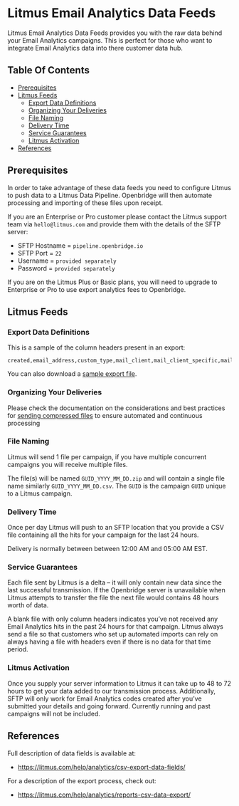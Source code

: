 # Litmus Email Analytics Data Feeds

Litmus Email Analytics Data Feeds provides you with the raw data behind your Email Analytics campaigns. This is perfect for those who want to integrate Email Analytics data into there customer data hub.

<h2> Table Of Contents </h2>

- [Prerequisites](#prerequisites)
- [Litmus Feeds](#litmus-feeds)
	- [Export Data Definitions](#export-data-definitions)
	- [Organizing Your Deliveries](#organizing-your-deliveries)
	- [File Naming](#file-naming)
	- [Delivery Time](#delivery-time)
	- [Service Guarantees](#service-guarantees)
	- [Litmus Activation](#litmus-activation)
- [References](#references)


## Prerequisites
In order to take advantage of these data feeds you need to configure Litmus to push data to a Litmus Data Pipeline. Openbridge will then automate processing and importing of these files upon receipt.

If you are an Enterprise or Pro customer please contact the Litmus support team via `hello@litmus.com` and provide them with the details of the SFTP server:<ul>
  <li>SFTP Hostname = <code>pipeline.openbridge.io</code>
  <li>SFTP Port = <code>22</code>
	<li>Username = <code>provided separately</code>
	<li>Password = <code>provided separately</code>
 </ul>

If you are on the Litmus Plus or Basic plans, you will need to upgrade to Enterprise or Pro to use export analytics fees to Openbridge.

## Litmus Feeds

### Export Data Definitions
This is a sample of the column headers present in an export:
```
created,email_address,custom_type,mail_client,mail_client_specific,mail_client_friendly_name,rendering_engine,platform,read_seconds,read_category,city,region,country,long,lat,referrer,user_agent,ip_address,campaign_guid
```

You can also download a [sample export file](samples/litmus/sample.csv).

### Organizing Your Deliveries

Please check the documentation on the considerations and best practices for [sending compressed files](pipeline.md#compressed-files) to ensure automated and continuous processing


### File Naming
Litmus will send 1 file per campaign, if you have multiple concurrent campaigns you will receive multiple files.

The file(s) will be named `GUID_YYYY_MM_DD.zip` and will contain a single file name similarly `GUID_YYYY_MM_DD.csv`. The `GUID` is the campaign `GUID` unique to a Litmus campaign.

### Delivery Time
Once per day Litmus will push to an SFTP location that you provide a CSV file containing all the hits for your campaign for the last 24 hours.

Delivery is normally between between 12:00 AM and 05:00 AM EST.

### Service Guarantees
Each file sent by Litmus is a delta – it will only contain new data since the last successful transmission. If the Openbridge server is unavailable when Litmus attempts to transfer the file the next file would contains 48 hours worth of data.

A blank file with only column headers indicates you’ve not received any Email Analytics hits in the past 24 hours for that campaign. Litmus always send a file so that customers who set up automated imports can rely on always having a file with headers even if there is no data for that time period.

### Litmus Activation
Once you supply your server information to Litmus it can take up to 48 to 72 hours to get your data added to our transmission process. Additionally, SFTP will only work for Email Analytics codes created after you’ve submitted your details and going forward. Currently running and past campaigns will not be included.

## References
Full description of data fields is available at:
* https://litmus.com/help/analytics/csv-export-data-fields/

For a description of the export process, check out:
* https://litmus.com/help/analytics/reports-csv-data-export/
